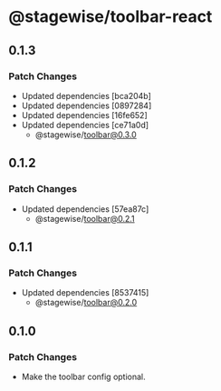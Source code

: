 # @stagewise/toolbar-react

## 0.1.3

### Patch Changes

- Updated dependencies [bca204b]
- Updated dependencies [0897284]
- Updated dependencies [16fe652]
- Updated dependencies [ce71a0d]
  - @stagewise/toolbar@0.3.0

## 0.1.2

### Patch Changes

- Updated dependencies [57ea87c]
  - @stagewise/toolbar@0.2.1

## 0.1.1

### Patch Changes

- Updated dependencies [8537415]
  - @stagewise/toolbar@0.2.0

## 0.1.0

### Patch Changes

- Make the toolbar config optional.
